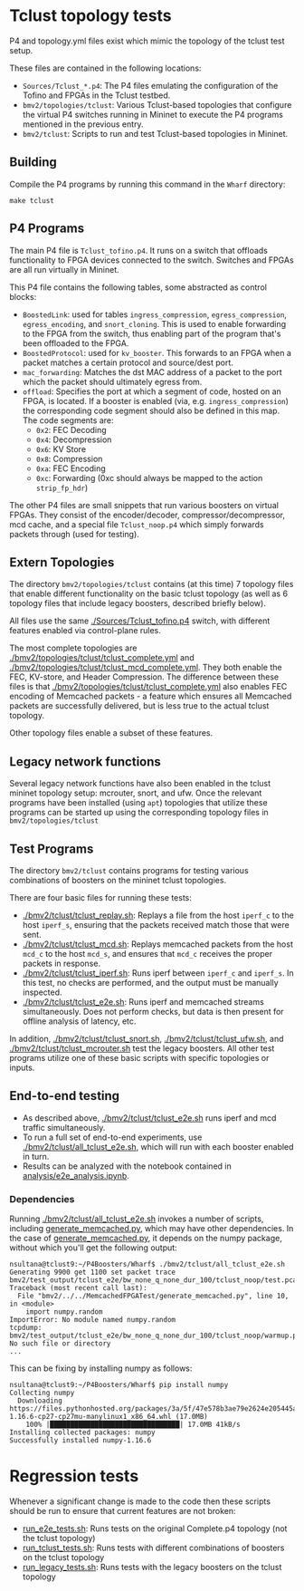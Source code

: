 # Tclust topology tests

P4 and topology.yml files exist which mimic the topology of the tclust test setup.

These files are contained in the following locations:

* `Sources/Tclust_*.p4`: The P4 files emulating the configuration of the Tofino and FPGAs in the Tclust testbed.
* `bmv2/topologies/tclust`: Various Tclust-based topologies that configure the virtual P4 switches running in Mininet to execute the P4 programs mentioned in the previous entry.
* `bmv2/tclust`: Scripts to run and test Tclust-based topologies in Mininet.


## Building

Compile the P4 programs by running this command in the `Wharf` directory:
```
make tclust
```


## P4 Programs

The main P4 file is `Tclust_tofino.p4`. It runs on a switch that offloads
functionality to FPGA devices connected to the switch.
Switches and FPGAs are all run virtually in Mininet.

This P4 file contains the following tables, some abstracted as control blocks:
* `BoostedLink`: used for tables `ingress_compression`, `egress_compression`, `egress_encoding`,
  and `snort_cloning`.
  This is used to enable forwarding to the FPGA from the switch, thus enabling part of the program that's been offloaded to the FPGA.
* `BoostedProtocol`: used for `kv_booster`. This forwards to an FPGA when a packet matches a certain
  protocol and source/dest port.
* `mac_forwarding`: Matches the dst MAC address of a packet to the port which the packet should
  ultimately egress from.
* `offload`: Specifies the port at which a segment of code, hosted on an FPGA, is located.
  If a booster is enabled (via, e.g. `ingress_compression`) the corresponding code segment should
  also be defined in this map.
  The code segments are:
  * `0x2`: FEC Decoding
  * `0x4`: Decompression
  * `0x6`: KV Store
  * `0x8`: Compression
  * `0xa`: FEC Encoding
  * `0xc`: Forwarding (0xc should always be mapped to the action `strip_fp_hdr`)

The other P4 files are small snippets that run various boosters on virtual FPGAs.
They consist of the encoder/decoder, compressor/decompressor, mcd cache, and a special
file `Tclust_noop.p4` which simply forwards packets through (used for testing).


## Extern Topologies

The directory `bmv2/topologies/tclust` contains (at this time) 7 topology files that enable
different functionality on the basic tclust topology (as well as 6 topology files that
include legacy boosters, described briefly below).

All files use the same [./Sources/Tclust_tofino.p4](./Sources/Tclust_tofino.p4) switch, with different features enabled
via control-plane rules.

The most complete topologies are [./bmv2/topologies/tclust/tclust_complete.yml](./bmv2/topologies/tclust/tclust_complete.yml) and
[./bmv2/topologies/tclust/tclust_mcd_complete.yml](./bmv2/topologies/tclust/tclust_mcd_complete.yml).
They both enable the FEC, KV-store, and Header Compression. The difference
between these files is that
[./bmv2/topologies/tclust/tclust_complete.yml](./bmv2/topologies/tclust/tclust_complete.yml)
also enables FEC encoding of Memcached packets - a feature which ensures all
Memcached packets are successfully delivered, but is less true to the actual
tclust topology.

Other topology files enable a subset of these features.


## Legacy network functions

Several legacy network functions have also been enabled in the tclust mininet topology setup:
mcrouter, snort, and ufw.
Once the relevant programs have been installed (using `apt`) topologies that utilize these programs
can be started up using the corresponding topology files in `bmv2/topologies/tclust`


## Test Programs

The directory `bmv2/tclust` contains programs for testing various combinations of
boosters on the mininet tclust topologies.

There are four basic files for running these tests:
* [./bmv2/tclust/tclust_replay.sh](./bmv2/tclust/tclust_replay.sh): Replays a file from the host `iperf_c` to the host `iperf_s`, ensuring that the packets received match those that were sent.
* [./bmv2/tclust/tclust_mcd.sh](./bmv2/tclust/tclust_mcd.sh): Replays memcached packets from the host `mcd_c` to the host `mcd_s`, and ensures that `mcd_c` receives the proper packets in response.
* [./bmv2/tclust/tclust_iperf.sh](./bmv2/tclust/tclust_iperf.sh): Runs iperf between `iperf_c` and `iperf_s`. In this test, no checks are
performed, and the output must be manually inspected.
* [./bmv2/tclust/tclust_e2e.sh](./bmv2/tclust/tclust_e2e.sh): Runs iperf and memcached streams simultaneously. Does not perform checks,
but data is then present for offline analysis of latency, etc.

In addition, [./bmv2/tclust/tclust_snort.sh](./bmv2/tclust/tclust_snort.sh), [./bmv2/tclust/tclust_ufw.sh](./bmv2/tclust/tclust_ufw.sh),
 and [./bmv2/tclust/tclust_mcrouter.sh](./bmv2/tclust/tclust_mcrouter.sh) test the legacy boosters.
All other test programs utilize one of these basic scripts with specific topologies or inputs.


## End-to-end testing

* As described above, [./bmv2/tclust/tclust_e2e.sh](./bmv2/tclust/tclust_e2e.sh) runs iperf and mcd traffic simultaneously.
* To run a full  set of end-to-end experiments, use [./bmv2/tclust/all_tclust_e2e.sh](./bmv2/tclust/all_tclust_e2e.sh), which will
run with each booster enabled in turn.
* Results can be analyzed with the notebook contained in [analysis/e2e_analysis.ipynb](analysis/e2e_analysis.ipynb).

### Dependencies
Running [./bmv2/tclust/all_tclust_e2e.sh](./bmv2/tclust/all_tclust_e2e.sh) invokes a number of scripts, including
[generate_memcached.py](../MemcachedFPGATest/generate_memcached.py), which may have other dependencies. In the
case of [generate_memcached.py](../MemcachedFPGATest/generate_memcached.py), it depends on the numpy package,
without which you'll get the following output:
```
nsultana@tclust9:~/P4Boosters/Wharf$ ./bmv2/tclust/all_tclust_e2e.sh
Generating 9900 get 1100 set packet trace bmv2/test_output/tclust_e2e/bw_none_q_none_dur_100/tclust_noop/test.pcap
Traceback (most recent call last):
  File "bmv2/../../MemcachedFPGATest/generate_memcached.py", line 10, in <module>
    import numpy.random
ImportError: No module named numpy.random
tcpdump: bmv2/test_output/tclust_e2e/bw_none_q_none_dur_100/tclust_noop/warmup.pcap: No such file or directory
...
```
This can be fixing by installing numpy as follows:
```
nsultana@tclust9:~/P4Boosters/Wharf$ pip install numpy
Collecting numpy
  Downloading https://files.pythonhosted.org/packages/3a/5f/47e578b3ae79e2624e205445ab77a1848acdaa2929a00eeef6b16eaaeb20/numpy-1.16.6-cp27-cp27mu-manylinux1_x86_64.whl (17.0MB)
    100% |████████████████████████████████| 17.0MB 41kB/s
Installing collected packages: numpy
Successfully installed numpy-1.16.6
```


# Regression tests

Whenever a significant change is made to the code then these scripts should be
run to ensure that current features are not broken:

* [run_e2e_tests.sh](run_e2e_tests.sh): Runs tests on the original Complete.p4 topology (not the tclust topology)
* [run_tclust_tests.sh](run_tclust_tests.sh): Runs tests with different combinations of boosters on the tclust topology
* [run_legacy_tests.sh](run_legacy_tests.sh): Runs tests with the legacy boosters on the tclust topology

